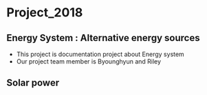 # Project_2018
## Energy System : Alternative energy sources
- This project is documentation project about Energy system
- Our project team member is Byounghyun and Riley

## Solar power
